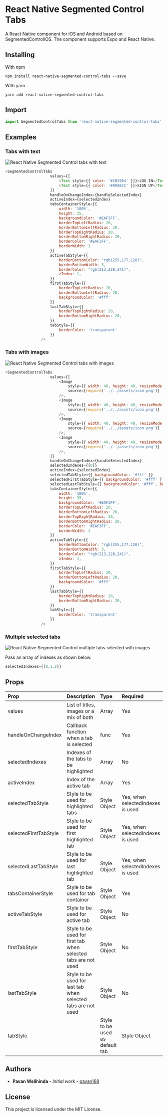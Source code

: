 # React Native Segmented Control Tabs

A React Native component for iOS and Android based on SegmentedControlIOS. The component supports Expo and React Native.

## Installing

With npm

```
npm install react-native-segmented-control-tabs --save
```

With yarn

```
yarn add react-native-segmented-control-tabs
```
## Import

```javascript
import SegmentedControlTabs from 'react-native-segmented-control-tabs';
```

## Examples

### Tabs with text

![React Native Segmented Control tabs with text](https://github.com/pavan168/react-native-segmented-control-tabs/blob/update-doc/screenshots/segmentedcontrol-text-singleselect.gif)

```javascript
<SegmentedControlTabs
                    values={[
                        <Text style={{ color: '#1B3964' }]}>LOG IN</Text>,
                        <Text style={{ color: '#89AECC' }}>SIGN UP</Text>
                    ]}
                    handleOnChangeIndex={handleSelectedIndex}
                    activeIndex={selectedIndex}
                    tabsContainerStyle={{
                        width: '100%',
                        height: 35,
                        backgroundColor: '#EAF3FF',
                        borderTopLeftRadius: 20,
                        borderBottomLeftRadius: 20,
                        borderTopRightRadius: 20,
                        borderBottomRightRadius: 20,
                        borderColor: '#EAF3FF',
                        borderWidth: 1
                    }}
                    activeTabStyle={{
                        borderBottomColor: "rgb(255,177,120)",
                        borderBottomWidth: 3,
                        borderColor: "rgb(213,228,241)",
                        zIndex: 1,
                    }}
                    firstTabStyle={{
                        borderTopLeftRadius: 20,
                        borderBottomLeftRadius: 20,
                        backgroundColor: '#fff'
                    }}
                    lastTabStyle={{
                        borderTopRightRadius: 20,
                        borderBottomRightRadius: 20,
                    }}
                    tabStyle={{
                        borderColor: 'transparent'
                    }}
                />
```

### Tabs with images

![React Native Segmented Control tabs with images](https://github.com/pavan168/react-native-segmented-control-tabs/blob/update-doc/screenshots/segmentedcontrol-image-singleselect.png)

```javascript
<SegmentedControlTabs
                    values={[
                        <Image
                            style={{ width: 40, height: 40, resizeMode: 'contain' }}
                            source={require('../../assets/icon.png')}
                        />,
                        <Image
                            style={{ width: 40, height: 40, resizeMode: 'contain' }}
                            source={require('../../assets/icon.png')}
                        />,
                        <Image
                            style={{ width: 40, height: 40, resizeMode: 'contain' }}
                            source={require('../../assets/icon.png')}
                        />,
                        <Image
                            style={{ width: 40, height: 40, resizeMode: 'contain' }}
                            source={require('../../assets/icon.png')}
                        />,
                    ]}
                    handleOnChangeIndex={handleSelectedIndex}
                    selectedIndexes={[0]}
                    activeIndex={selectedIndex}
                    selectedTabStyle={{ backgroundColor: '#fff' }}
                    selectedFirstTabStyle={{ backgroundColor: '#fff' }}
                    selectedLastTabStyle={{ backgroundColor: '#fff', borderBottomRightRadius: 20, borderTopRightRadius: 20 }}
                    tabsContainerStyle={{
                        width: '100%',
                        height: 35,
                        backgroundColor: '#EAF3FF',
                        borderTopLeftRadius: 20,
                        borderBottomLeftRadius: 20,
                        borderTopRightRadius: 20,
                        borderBottomRightRadius: 20,
                        borderColor: '#EAF3FF',
                        borderWidth: 1
                    }}
                    activeTabStyle={{
                        borderBottomColor: "rgb(255,177,120)",
                        borderBottomWidth: 3,
                        borderColor: "rgb(213,228,241)",
                        zIndex: 1,
                    }}
                    firstTabStyle={{
                        borderTopLeftRadius: 20,
                        borderBottomLeftRadius: 20,
                        backgroundColor: '#fff'
                    }}
                    lastTabStyle={{
                        borderTopRightRadius: 20,
                        borderBottomRightRadius: 20,
                    }}
                    tabStyle={{
                        borderColor: 'transparent'
                    }}
                />
```

### Multiple selected tabs

![React Native Segmented Control multiple tabs selected with images](https://github.com/pavan168/react-native-segmented-control-tabs/blob/update-doc/screenshots/segmentedcontrol-image-multipleselect.png)

Pass an array of indexes as shown below.

```javascript
selectedIndexes={[0,1,2]}
```

## Props

| Prop        | Description           | Type  |Required|
| :------------- |:-------------| :-----|:---------|
| values      | List of titles, images or a mix of both | Array |Yes |
| handleOnChangeIndex      | Callback function when a tab is selected | func | Yes |
| selectedIndexes      | Indexes of the tabs to be highlighted | Array |No 
| activeIndex      | Index of the active tab  | Array |Yes 
| selectedTabStyle      | Style to be used for highlighted tabs | Style Object |Yes, when selectedIndexes is used
| selectedFirstTabStyle      | Style to be used for first highlighted tab | Style Object |Yes, when selectedIndexes is used 
| selectedLastTabStyle      | Style to be used for last highlighted tab | Style Object | Yes, when selectedIndexes is used 
| tabsContainerStyle      | Style to be used for tab container | Style Object |Yes 
| activeTabStyle      | Style to be used for active tab | Style Object |No 
| firstTabStyle      | Style to be used for first tab when selected tabs are not used | Style Object |No 
| lastTabStyle      | Style to be used for last tab when selected tabs are not used | Style Object |No
| tabStyle      | | Style to be used as default tab | Style Object |Yes

## Authors

* **Pavan Welihinda** - *Initial work* - [pavan168](https://github.com/pavan168)


## License

This project is licensed under the MIT License.